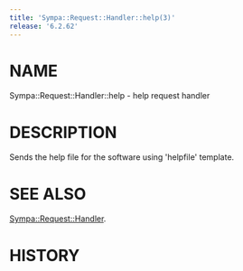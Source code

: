 ```yaml
---
title: 'Sympa::Request::Handler::help(3)'
release: '6.2.62'
---
```


# NAME

Sympa::Request::Handler::help - help request handler

# DESCRIPTION

Sends the help file for the software using 'helpfile' template.

# SEE ALSO

[Sympa::Request::Handler](./Sympa-Request-Handler.3.md).

# HISTORY
